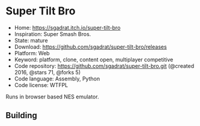 # Super Tilt Bro

- Home: https://sgadrat.itch.io/super-tilt-bro
- Inspiration: Super Smash Bros.
- State: mature
- Download: https://github.com/sgadrat/super-tilt-bro/releases
- Platform: Web
- Keyword: platform, clone, content open, multiplayer competitive
- Code repository: https://github.com/sgadrat/super-tilt-bro.git (@created 2016, @stars 71, @forks 5)
- Code language: Assembly, Python
- Code license: WTFPL

Runs in browser based NES emulator.

## Building
